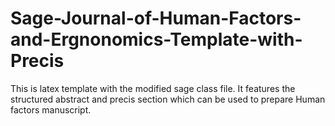 # Sage-Journal-of-Human-Factors-and-Ergnonomics-Template-with-Precis
This is latex template with the modified sage class file. It features the structured abstract and precis section which can be used to prepare Human factors manuscript.
